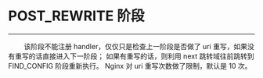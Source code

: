 # POST_REWRITE 阶段
***

&emsp;&emsp;
该阶段不能注册 handler，仅仅只是检查上一阶段是否做了 uri 重写，如果没有重写的话直接进入下一阶段；
如果有重写的话，则利用 next 跳转域往前跳转到 FIND_CONFIG 阶段重新执行。
Nginx 对 uri 重写次数做了限制，默认是 10 次。